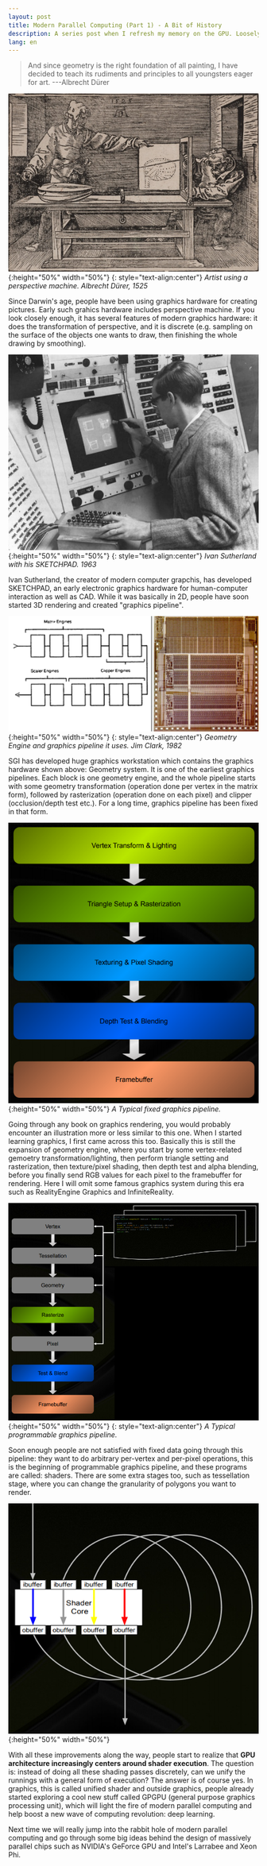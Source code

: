 ```yaml
---
layout: post
title: Modern Parallel Computing (Part 1) - A Bit of History
description: A series post when I refresh my memory on the GPU. Loosely based on JDO's course material.
lang: en
---
```


> And since geometry is the right foundation of all painting, I have decided to teach its rudiments and principles to all youngsters eager for art. ---Albrecht Dürer

![early-graphics-hw](/public/images/early-graphics-hw.jpg){:height="50%" width="50%"}
{: style="text-align:center"}
*Artist using a perspective machine. Albrecht Dürer, 1525*

Since Darwin's age, people have been using graphics hardware for creating pictures. Early such grahics hardware includes perspective machine. If you look closely enough, it has several features of modern graphics hardware: it does the transformation of perspective, and it is discrete (e.g. sampling on the surface of the objects one wants to draw, then finishing the whole drawing by smoothing).

![early-electronic-graphics-hw](/public/images/sketchpad.png){:height="50%" width="50%"}
{: style="text-align:center"}
*Ivan Sutherland with his SKETCHPAD. 1963*

Ivan Sutherland, the creator of modern computer grapchis, has developed SKETCHPAD, an early electronic graphics hardware for human-computer interaction as well as CAD. While it was basically in 2D, people have soon started 3D rendering and created "graphics pipeline".

![geometry-engine](/public/images/geometry-engine.png){:height="50%" width="50%"}
{: style="text-align:center"}
*Geometry Engine and graphics pipeline it uses. Jim Clark, 1982*

SGI has developed huge graphics workstation which contains the graphics hardware shown above: Geometry system. It is one of the earliest graphics pipelines. Each block is one geometry engine, and the whole pipeline starts with some geometry transformation (operation done per vertex in the matrix form), followed by rasterization (operation done on each pixel) and clipper (occlusion/depth test etc.). For a long time, graphics pipeline has been fixed in that form.

![graphics-pipeline](/public/images/pipeline.png){:height="50%" width="50%"}
*A Typical fixed graphics pipeline.*

Going through any book on graphics rendering, you would probably encounter an illustration more or less similar to this one. When I started learning graphics, I first came across this too. Basically this is still the expansion of geometry engine, where you start by some vertex-related gemoetry transformation/lighting, then perform triangle setting and rasterization, then texture/pixel shading, then depth test and alpha blending, before you finally send RGB values for each pixel to the framebuffer for rendering. Here I will omit some famous graphics system during this era such as RealityEngine Graphics and InfiniteReality.

![programmable-pipeline](/public/images/programmable-pipeline.png){:height="50%" width="50%"}
{: style="text-align:center"}
*A Typical programmable graphics pipeline.*

Soon enough people are not satisfied with fixed data going through this pipeline: they want to do arbitrary per-vertex and per-pixel operations, this is the beginning of programmable graphics pipeline, and these programs are called: shaders. There are some extra stages too, such as tessellation stage, where you can change the granularity of polygons you want to render.

![unified-shading](/public/images/unified-shading.png){:height="50%" width="50%"}

With all these improvements along the way, people start to realize that **GPU architecture increasingly centers around shader execution**. The question is: instead of doing all these shading passes discretely, can we unify the runnings with a general form of execution? The answer is of course yes.
In graphics, this is called unified shader and outside graphics, people already started exploring a cool new stuff called GPGPU (general purpose graphics processing unit), which will light the fire of modern parallel computing and help boost a new wave of computing revolution: deep learning.

Next time we will really jump into the rabbit hole of modern parallel computing and go through some big ideas behind the design of massively parallel chips such as NVIDIA's GeForce GPU and Intel's Larrabee and Xeon Phi.

